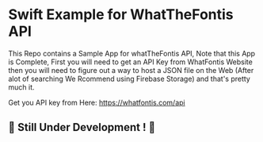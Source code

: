 # Swift Example for WhatTheFontis API 

This Repo contains a Sample App for whatTheFontis API, Note that this App is Complete, First you will need to get an API Key from WhatFontis Website then you will need to figure out a way to host a JSON file on the Web (After alot of searching We Rcommend using Firebase Storage) and that's pretty much it.

Get you API key from Here: https://whatfontis.com/api

## 🚧 Still Under Development ! 🚧

